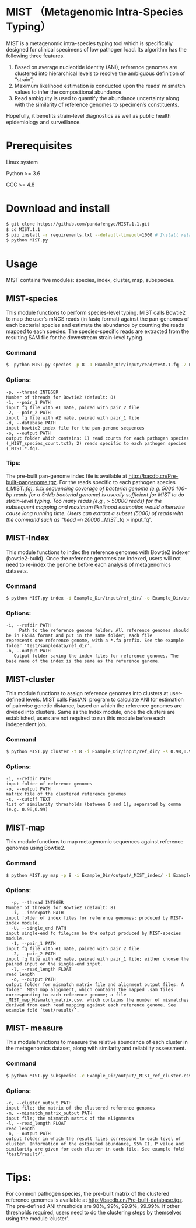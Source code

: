 
# MIST （Metagenomic Intra-Species Typing）
 MIST is a metagenomic intra-species typing tool which is specifically designed for clinical specimens of low pathogen load. Its algorithm has the following three features.
1) Based on average nucleotide identity (ANI), reference genomes are clustered into hierarchical levels to resolve the ambiguous definition of “strain”; 
2) Maximum likelihood estimation is conducted upon the reads’ mismatch values to infer the compositional abundance. 
3) Read ambiguity is used to quantify the abundance uncertainty along with the similarity of reference genomes to specimen’s constituents.

 Hopefully, it benefits strain-level diagnostics as well as public health epidemiology and surveillance.

# Prerequisites
Linux system

Python >= 3.6

GCC >= 4.8

# Download and install 
  ```bash
  $ git clone https://github.com/pandafengye/MIST.1.1.git
  $ cd MIST.1.1
  $ pip install -r requirements.txt --default-timeout=1000 # Install related python dependencies
  $ python MIST.py
  ```
# Usage
MIST contains five modules: species, index, cluster, map, subspecies.

## MIST-species
This module functions to perform species-level typing. MIST calls Bowtie2 to map the user’s mNGS reads (in fastq format) against the pan-genomes of each bacterial species
and estimate the abundance by counting the reads mapped to each species. The species-specific reads are extracted from the resulting SAM file for the downstream strain-level
typing.
### Command
```bash
$  python MIST.py species -p 8 -1 Example_Dir/input/read/test.1.fq -2 Example_Dir/input/read/test.2.fq -d Pre-built-pangenome/ -o Example_Dir/output/
```
### Options:
  	-p, --thread INTEGER      
	Number of threads for Bowtie2 (default: 8)
  	-1, --pair_1 PATH         
	input fq file with #1 mate, paired with pair_2 file
  	-2, --pair_2 PATH
  	input fq file with #2 mate, paired with pair_1 file
  	-d, --database PATH
	input bowtie2 index file for the pan-genome sequences
  	-o, --output PATH        
	output folder which contains: 1) read counts for each pathogen species (_MIST_species_count.txt); 2) reads specific to each pathogen species (_MIST.*.fq).
### Tips:
  The pre-built pan-genome index file is available at http://bacdb.cn/Pre-built-pangenome.tgz. 
  For the reads specific to each pathogen species (_MIST.*.fq), 0.1x sequencing coverage of bacterial genome (e.g. 5000 100-bp reads for a 5-Mb bacterial genome) is usually sufficient for MIST to do strain-level typing. Too many reads (e.g., > 50000 reads) for the subsequent mapping and maximum likelihood estimation would otherwise cause long running time. Users can extract a subset (5000) of reads with the command such as “head –n 20000 _MIST.*.fq > input.fq”.

## MIST-Index
  This module functions to index the reference genomes with Bowtie2 indexer (bowtie2-build). Once the reference genomes are indexed, users will not need to re-index the
genome before each analysis of metagenomics datasets.
### Command
  ```bash
  $ python MIST.py index -i Example_Dir/input/ref_dir/ -o Example_Dir/output_1/
  ```
### Options: 
    -i, --refdir PATH 
         Path to the reference genome folder; All reference genomes should be in FASTA format and put in the same folder; each file     represents one reference genome, with a *.fa prefix. See the example folder ‘test/sampledata/ref_dir’.
    -o, --output PATH
       Output folder saving the index files for reference genomes. The base name of the index is the same as the reference genome.
 ## MIST-cluster
  This module functions to assign reference genomes into clusters at user-defined levels. MIST calls FastANI program to calculate ANI for estimation of pairwise genetic distance, based on which the reference genomes are divided into clusters. Same as the Index module, once the clusters are established, users are not required to run this module before each independent job.

### Command
  ```bash
  $ python MIST.py cluster -t 8 -i Example_Dir/input/ref_dir/ -s 0.98,0.99,0.999 -o Example_Dir/output/
  ```
### Options:
    -i, --refdir PATH     
    input folder of reference genomes
    -o, --output PATH    
    matrix file of the clustered reference genomes
    -s, --cutoff TEXT    
    list of similarity thresholds (between 0 and 1); separated by comma (e.g. 0.98,0.99)

## MIST-map
  This module functions to map metagenomic sequences against reference genomes using Bowtie2. 
### Command
  ```bash
  $ python MIST.py map -p 8 -i Example_Dir/output/_MIST_index/ -1 Example_Dir/input/read/test.1.fq -2 Example_Dir/input/read/test.2.fq -l 200 -o Example_Dir/output/
  ```
### Options:
      -p, --thread INTEGER      
    Number of threads for Bowtie2 (default: 8)
      -i, --indexpath PATH       
    input folder of index files for reference genomes; produced by MIST-index module.
      -U, --single_end PATH     
    input single-end fq file;can be the output produced by MIST-species module.
      -1, --pair_1 PATH         
    input fq file with #1 mate, paired with pair_2 file
      -2, --pair_2 PATH         
    input fq file with #2 mate, paired with pair_1 file; either choose the paired input or the single-end input.
      -l, --read_length FLOAT   
    read length
      -o, --output PATH        
    output folder for mismatch matrix file and alignment output files. A folder _MIST_map_alignment, which contains the mapped .sam files corresponding to each reference genome; a file _MIST_map_Mismatch_matrix.csv, which contains the number of mismatches derived from each read mapping against each reference genome. See example fold ‘test/result/’.
## MIST- measure
  This module functions to measure the relative abundance of each cluster in the metagenomics dataset, along with similarity and reliability assessment.
### Command
```bash
$ python MIST.py subspecies -c Example_Dir/output/_MIST_ref_cluster.csv -m Example_Dir/output/_MIST_map_Mismatch_matrix.csv -l 200 -o Example_Dir/output/
```
### Options:
    -c, --cluster_output PATH  
    input file; the matrix of the clustered reference genomes
    -m, --mismatch_matrix_output PATH 
    input file; the mismatch matrix of the alignments
    -l, --read_length FLOAT   
    read length
    -o, --output PATH        
    output folder in which the result files correspond to each level of cluster. Information of the estimated abundance, 95% CI, P value and similarity are given for each cluster in each file. See example fold ‘test/result/’.

# Tips:
For common pathogen species, the pre-built matrix of the clustered reference genomes is available at http://bacdb.cn/Pre-built-database.tgz. The pre-defined ANI thresholds are 98%, 99%, 99.9%, 99.99%. If other thresholds required, users need to do the clustering steps by themselves using the module ‘cluster’.

